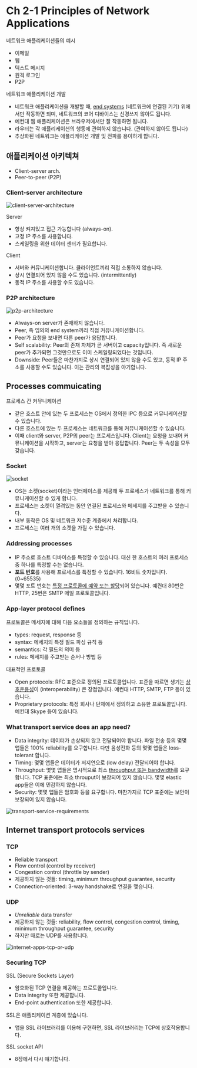 # Ch 2-1 Principles of Network Applications

네트워크 애플리케이션들의 예시

- 이메일
- 웹
- 텍스트 메시지
- 원격 로그인
- P2P

네트워크 애플리케이션 개발

- 네트워크 애플리케이션을 개발할 때, [end systems](https://en.wikipedia.org/wiki/End_system) (네트워크에 연결된 기기) 위에서만 작동하면 되며, 네트워크의 코어 디바이스는 신경쓰지 않아도 됩니다.
- 예컨대 웹 애플리케이션은 브라우저에서만 잘 작동하면 됩니다.
- 라우터는 각 애플리케이션의 행동에 관여하지 않습니다. (관여하지 않아도 됩니다)
- 추상화된 네트워크는 애플리케이션 개발 및 전파를 용이하게 합니다.

## 애플리케이션 아키텍쳐

- Client-server arch.
- Peer-to-peer (P2P)

### Client-server architecture

![client-server-architecture](resources/client-server-architecture.png)

Server

- 항상 켜져있고 접근 가능합니다 (always-on).
- 고정 IP 주소를 사용합니다.
- 스케일링을 위한 데이터 센터가 필요합니다.

Client

- 서버와 커뮤니케이션합니다. 클라이언트끼리 직접 소통하지 않습니다.
- 상시 연결되어 있지 않을 수도 있습니다. (intermittently)
- 동적 IP 주소를 사용할 수도 있습니다.

### P2P architecture

![p2p-architecture](resources/p2p-architecture.png)

- Always-on server가 존재하지 않습니다.
- Peer, 즉 임의의 end system끼리 직접 커뮤니케이션합니다.
- Peer가 요청을 보내면 다른 peer가 응답합니다.
- Self scalability: Peer의 존재 자체가 곧 서버이고 capacity입니다. 즉 새로운 peer가 추가되면 그것만으로도 이미 스케일링되었다는 것입니다.
- Downside: Peer들은 마찬가지로 상시 연결되어 있지 않을 수도 있고, 동적 IP 주소를 사용할 수도 있습니다. 이는 관리의 복잡성을 야기합니다.

## Processes commuicating

프로세스 간 커뮤니케이션

- 같은 호스트 안에 있는 두 프로세스는 OS에서 정의한 IPC 등으로 커뮤니케이션할 수 있습니다.
- 다른 호스트에 있는 두 프로세스는 네트워크를 통해 커뮤니케이션할 수 있습니다.
- 이때 client와 server, P2P의 peer는 프로세스입니다. Client는 요청을 보내어 커뮤니케이션을 시작하고, server는 요청을 받아 응답합니다. Peer는 두 속성을 모두 갖습니다.

### Socket

![socket](resources/socket.png)

- OS는 소켓(socket)이라는 인터페이스를 제공해 두 프로세스가 네트워크를 통해 커뮤니케이션할 수 있게 합니다.
- 프로세스는 소켓이 열려있는 동안 연결된 프로세스와 메세지를 주고받을 수 있습니다.
- 내부 동작은 OS 및 네트워크 저수준 계층에서 처리합니다.
- 프로세스는 여러 개의 소켓을 가질 수 있습니다.

### Addressing processes

- IP 주소로 호스트 디바이스를 특정할 수 있습니다. 대신 한 호스트의 여러 프로세스 중 하나를 특정할 수는 없습니다.
- **포트 번호**를 사용해 프로세스를 특정할 수 있습니다. 16비트 숫자입니다. (0~65535)
- 몇몇 포트 번호는 [특정 프로토콜에 예약 또는 할당](https://en.wikipedia.org/wiki/List_of_TCP_and_UDP_port_numbers)되어 있습니다. 예컨대 80번은 HTTP, 25번은 SMTP 메일 프로토콜입니다.

### App-layer protocol defines

프로토콜은 메세지에 대해 다음 요소들을 정의하는 규칙입니다.

- types: request, response 등
- syntax: 메세지의 특정 필드 파싱 규칙 등
- semantics: 각 필드의 의미 등
- rules: 메세지를 주고받는 순서나 방법 등

대표적인 프로토콜

- Open protocols: RFC 표준으로 정의된 프로토콜입니다. 표준을 따르면 생기는 [상호운용성](https://ko.wikipedia.org/wiki/%EC%83%81%ED%98%B8%EC%9A%B4%EC%9A%A9%EC%84%B1)이 (interoperability) 큰 장점입니다. 예컨대 HTTP, SMTP, FTP 등이 있습니다.
- Proprietary protocols: 특정 회사나 단체에서 정의하고 소유한 프로토콜입니다. 예컨대 Skype 등이 있습니다.

### What transport service does an app need?

- Data integrity: 데이터가 손상되지 않고 전달되어야 합니다. 파일 전송 등의 몇몇 앱들은 100% reliability를 요구합니다. 다만 음성전화 등의 몇몇 앱들은 loss-tolerant 합니다.
- Timing: 몇몇 앱들은 데이터가 저지연으로 (low delay) 전달되어야 합니다.
- Throughput: 몇몇 앱들은 명시적으로 최소 [throughput 또는 bandwidth](https://darkstart.tistory.com/141)를 요구합니다. TCP 표준에는 최소 throuput이 보장되어 있지 않습니다. 몇몇 elastic app들은 이에 민감하지 않습니다.
- Security: 몇몇 앱들은 암호화 등을 요구합니다. 마찬가지로 TCP 표준에는 보안이 보장되어 있지 않습니다.

![transport-service-requirements](resources/transport-service-requirements.png)

## Internet transport protocols services

### TCP

- Reliable transport
- Flow control (control by receiver)
- Congestion control (throttle by sender)
- 제공하지 않는 것들: timing, minimum throughput guarantee, security
- Connection-oriented: 3-way handshake로 연결을 맺습니다.

### UDP

- *Unreliable* data transfer
- 제공하지 않는 것들: reliability, flow control, congestion control, timing, minimum throughput guarantee, security
- 하지만 때로는 UDP를 사용합니다.

![internet-apps-tcp-or-udp](resources/internet-apps-tcp-or-udp.png)

### Securing TCP

SSL (Secure Sockets Layer)

- 암호화된 TCP 연결을 제공하는 프로토콜입니다.
- Data integrity 또한 제공합니다.
- End-point authentication 또한 제공합니다.

SSL은 애플리케이션 계층에 있습니다.

- 앱을 SSL 라이브러리를 이용해 구현하면, SSL 라이브러리는 TCP에 상호작용합니다.

SSL socket API

- 8장에서 다시 얘기합니다.

